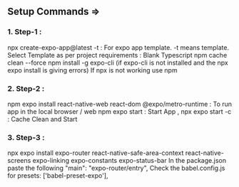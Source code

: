 ## Setup Commands =>

### 1. Step-1 :

npx create-expo-app@latest -t : For expo app template. -t means template.
Select Template as per project requirements : Blank Typescript
npm cache clean --force
npm install -g expo-cli (if expo-cli is not installed and the npx expo install is giving errors)
If npx is not working use npm

### 2. Step-2 :

npm expo install react-native-web react-dom @expo/metro-runtime : To run app in the local browser / web
npm expo start : Start App , npx expo start -c : Cache Clean and Start

### 3. Step-3 :

npx expo install expo-router react-native-safe-area-context react-native-screens expo-linking expo-constants expo-status-bar
In the package.json paste the following "main": "expo-router/entry",
Check the babel.config.js for presets: ['babel-preset-expo'],

